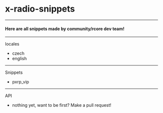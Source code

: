 # x-radio-snippets
---

#### Here are all snippets made by community/rcore dev team!

---

locales
- czech
- english

---

Snippets 
- pxrp_vip

---

API
- nothing yet, want to be first? Make a pull request!